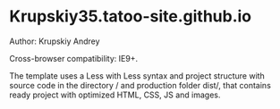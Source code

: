 # Krupskiy35.tatoo-site.github.io
Author: Krupskiy Andrey

Cross-browser compatibility: IE9+.

The template uses a Less with Less syntax and project structure with source code in the directory / and production folder dist/, that contains ready project with optimized HTML, CSS, JS and images.

